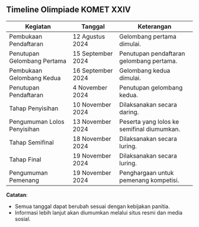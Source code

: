 ## Timeline Olimpiade KOMET XXIV

| **Kegiatan**                 | **Tanggal**                    | **Keterangan**                                |
|------------------------------|--------------------------------|----------------------------------------------|
| Pembukaan Pendaftaran        | 12 Agustus 2024               | Gelombang pertama dimulai.                   |
| Penutupan Gelombang Pertama  | 15 September 2024             | Penutupan pendaftaran gelombang pertama.     |
| Pembukaan Gelombang Kedua    | 16 September 2024             | Gelombang kedua dimulai.                     |
| Penutupan Pendaftaran        | 4 November 2024               | Penutupan gelombang kedua.                   |
| Tahap Penyisihan             | 10 November 2024              | Dilaksanakan secara daring.                  |
| Pengumuman Lolos Penyisihan  | 13 November 2024              | Peserta yang lolos ke semifinal diumumkan.   |
| Tahap Semifinal              | 18 November 2024              | Dilaksanakan secara luring.                  |
| Tahap Final                  | 19 November 2024              | Dilaksanakan secara luring.                  |
| Pengumuman Pemenang          | 19 November 2024              | Penghargaan untuk pemenang kompetisi.        |

**Catatan**: 
- Semua tanggal dapat berubah sesuai dengan kebijakan panitia.
- Informasi lebih lanjut akan diumumkan melalui situs resmi dan media sosial.
